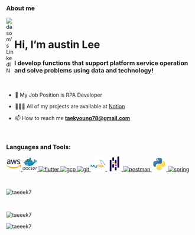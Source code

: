 ### About me

<a href="https://linkedin.com/in/taeeek7" target="_blank">
  <img align="left" alt="dasom's LinkedIN" width="22px" src="https://cdn.simpleicons.org/linkedin" />
</a>

<br />

<h1 align="left">Hi, I’m austin Lee</h1>
<h3 align="left">I develop functions that support platform service operation and solve problems using data and technology!</h3>

<br />

- 💼 My Job Position is RPA Developer

- 🧑🏻‍💻 All of my projects are available at [Notion](https://taegyeong.notion.site/RPA-1980e9bdc7044c08b364d83b8663e47d?pvs=4)

- 📫 How to reach me **taekyoung78@gmail.com**

<br />

<h3 align="left">Languages and Tools:</h3>
<p align="left"> <a href="https://aws.amazon.com" target="_blank" rel="noreferrer"> <img src="https://raw.githubusercontent.com/devicons/devicon/master/icons/amazonwebservices/amazonwebservices-original-wordmark.svg" alt="aws" width="40" height="40"/> </a> <a href="https://www.docker.com/" target="_blank" rel="noreferrer"> <img src="https://raw.githubusercontent.com/devicons/devicon/master/icons/docker/docker-original-wordmark.svg" alt="docker" width="40" height="40"/> </a> <a href="https://flutter.dev" target="_blank" rel="noreferrer"> <img src="https://www.vectorlogo.zone/logos/flutterio/flutterio-icon.svg" alt="flutter" width="40" height="40"/> </a> <a href="https://cloud.google.com" target="_blank" rel="noreferrer"> <img src="https://www.vectorlogo.zone/logos/google_cloud/google_cloud-icon.svg" alt="gcp" width="40" height="40"/> </a> <a href="https://git-scm.com/" target="_blank" rel="noreferrer"> <img src="https://www.vectorlogo.zone/logos/git-scm/git-scm-icon.svg" alt="git" width="40" height="40"/> </a> <a href="https://www.mysql.com/" target="_blank" rel="noreferrer"> <img src="https://raw.githubusercontent.com/devicons/devicon/master/icons/mysql/mysql-original-wordmark.svg" alt="mysql" width="40" height="40"/> </a> <a href="https://pandas.pydata.org/" target="_blank" rel="noreferrer"> <img src="https://raw.githubusercontent.com/devicons/devicon/2ae2a900d2f041da66e950e4d48052658d850630/icons/pandas/pandas-original.svg" alt="pandas" width="40" height="40"/> </a> <a href="https://postman.com" target="_blank" rel="noreferrer"> <img src="https://www.vectorlogo.zone/logos/getpostman/getpostman-icon.svg" alt="postman" width="40" height="40"/> </a> <a href="https://www.python.org" target="_blank" rel="noreferrer"> <img src="https://raw.githubusercontent.com/devicons/devicon/master/icons/python/python-original.svg" alt="python" width="40" height="40"/> </a> <a href="https://spring.io/" target="_blank" rel="noreferrer"> <img src="https://www.vectorlogo.zone/logos/springio/springio-icon.svg" alt="spring" width="40" height="40"/> </a> </p>

<br />

<p align="left"> <img src="https://komarev.com/ghpvc/?username=taeeek7&label=Profile%20views&color=0e75b6&style=flat" alt="taeeek7" /> </p>

<br />

<p><img align="left" src="https://github-readme-stats.vercel.app/api/top-langs?username=taeeek7&show_icons=true&theme=gotham&locale=en&layout=compact" alt="taeeek7" /></p>

<br />

<p>&nbsp;<img align="left" src="https://github-readme-stats.vercel.app/api?username=taeeek7&show_icons=true&theme=gotham&locale=en" alt="taeeek7" /></p>

<br />

<!---
taeeek7/taeeek7 is a ✨ special ✨ repository because its `README.md` (this file) appears on your GitHub profile.
You can click the Preview link to take a look at your changes.
--->
